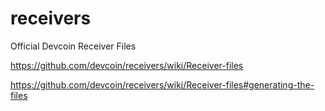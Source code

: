 # receivers
Official Devcoin Receiver Files


https://github.com/devcoin/receivers/wiki/Receiver-files

https://github.com/devcoin/receivers/wiki/Receiver-files#generating-the-files

